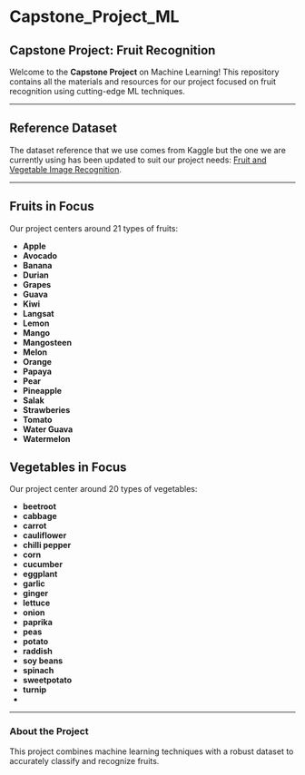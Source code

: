 # Capstone_Project_ML
## Capstone Project: Fruit Recognition

Welcome to the **Capstone Project** on Machine Learning! This repository contains all the materials and resources for our project focused on fruit recognition using cutting-edge ML techniques.

---

## Reference Dataset
The dataset reference that we use comes from Kaggle but the one we are currently using has been updated to suit our project needs: [Fruit and Vegetable Image Recognition](https://www.kaggle.com/datasets/kritikseth/fruit-and-vegetable-image-recognition).

---

## Fruits in Focus
Our project centers around 21 types of fruits:

- **Apple**
- **Avocado**
- **Banana**
- **Durian**
- **Grapes**
- **Guava**
- **Kiwi**
- **Langsat**
- **Lemon**
- **Mango**
- **Mangosteen**
- **Melon**
- **Orange**
- **Papaya**
- **Pear**
- **Pineapple**
- **Salak**
- **Strawberies**
- **Tomato**
- **Water Guava**
- **Watermelon**

## Vegetables in Focus
Our project center around 20 types of vegetables:

- **beetroot**
- **cabbage**
- **carrot**
- **cauliflower**
- **chilli pepper**
- **corn**
- **cucumber**
- **eggplant**
- **garlic**
- **ginger**
- **lettuce**
- **onion**
- **paprika**
- **peas**
- **potato**
- **raddish**
- **soy beans**
- **spinach**
- **sweetpotato**
- **turnip**
- 
---

### About the Project
This project combines machine learning techniques with a robust dataset to accurately classify and recognize fruits.
